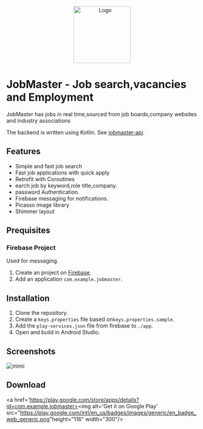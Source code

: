 <p align="center">
	<img
		width="150"
		alt="Logo"
		src="https://user-images.githubusercontent.com/63802031/123842340-55b0ec00-d919-11eb-8db0-28e17c50fc07.png"
</p>


# JobMaster - Job search,vacancies and Employment

JobMaster has  jobs in real time,sourced from job boards,company websites and industry associations

The backend is written using Kotlin. See [jobmaster-api](https://github.com/GideonRotich/JobMasterApp).

## Features

- Simple and fast job search
- Fast job applications with quick apply
- Retrofit with Coroutines
- earch job by keyword,role title,company.
- password Authentication.
- Firebase messaging for notifications.
- Picasso image library
- Shimmer layout

## Prequisites

### Firebase Project

Used for messaging.

1. Create an project on [Firebase](https://console.firebase.google.com/).
2. Add an application `com.example.jobmaster`.


## Installation

1. Clone the repository.
2. Create a `keys.properties` file based on`keys.properties.sample`.
3. Add the `play-services.json` file from firebase to `./app`.
4. Open and build in Android Studio.


## Screenshots
![mimi](https://user-images.githubusercontent.com/63802031/123826890-d9161180-d908-11eb-87ae-8a93b6dbd676.jpg)








## Download

<a href='https://play.google.com/store/apps/details?id=com.example.jobmaster>
​    <img alt='Get it on Google Play' 
​         src="https://play.google.com/intl/en_us/badges/images/generic/en_badge_web_generic.png"
​         height="116" width="300"/>
</a>
